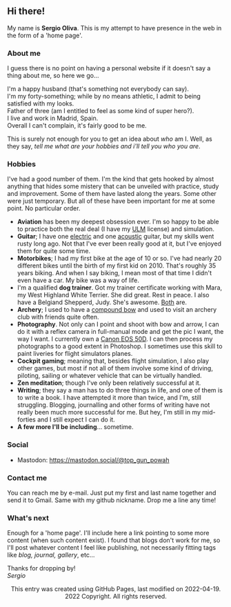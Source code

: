 ## Hi there!

My name is **Sergio Oliva**. 
This is my attempt to have presence in the web in the form of a 'home page'.

### About me  

I guess there is no point on having a personal website if it doesn't say a thing about me, so here we go...  

I'm a happy husband (that's something not everybody can say).  
I'm my forty-something; while by no means athletic, I admit to being satisfied with my looks.  
Father of three (am I entitled to feel as some kind of super hero?).  
I live and work in Madrid, Spain.  
Overall I can't complain, it's fairly good to be me.  

This is surely not enough for you to get an idea about _who_ am I. Well, as they say, _tell me what are your hobbies and i'll tell you who you are_.

### Hobbies  

I've had a good number of them. I'm the kind that gets hooked by almost anything that hides some mistery that can be unveiled with practice, study and improvement. Some of them have lasted along the years. Some other were just temporary. But all of these have been important for me at some point.  No particular order.

- **Aviation** has been my deepest obsession ever. I'm so happy to be able to practice both the real deal (I have my [ULM](https://en.wikipedia.org/wiki/Tecnam_P2002_Sierra) license) and simulation.
- **Guitar**; I have one [electric](https://www.instagram.com/p/kh5hCTHe7_/) and one [acoustic](https://www.instagram.com/p/MoEmFMne6k/) guitar, but my skills went rusty long ago. Not that I've ever been really good at it, but I've enjoyed them for quite some time.
- **Motorbikes**; I had my first bike at the age of 10 or so. I've had nearly 20 different bikes until the birth of my first kid on 2010. That's roughly 35 years biking. And when I say biking, I mean most of that time I didn't even have a car. My bike was a way of life.  
- I'm a qualified **dog trainer**. Got my trainer certificate working with Mara, my West Highland White Terrier. She did great. Rest in peace. I also have a Belgiand Shepperd, Judy. She's awesome. [Both](https://www.instagram.com/p/NouNMyne_7/) are.
- **Archery**; I used to have a [compound bow](https://en.wikipedia.org/wiki/Compound_bow) and used to visit an archery club with friends quite often.
- **Photography**. Not only can I point and shoot with bow and arrow, I can do it with a reflex camera in full-manual mode and get the pic I want, the way I want. I currently own a [Canon EOS 50D](https://en.wikipedia.org/wiki/Canon_EOS_50D). I can then process my photographs to a good extent in Photoshop. I sometimes use this skill to paint liveries for flight simulators planes.
- **Cockpit gaming**; meaning that, besides flight simulation, I also play other games, but most if not all of them involve some kind of driving, piloting, sailing or whatever vehicle that can be virtually handled.
- **Zen meditation**; though I've only been relatively successful at it.
- **Writing**; they say a man has to do three things in life, and one of them is to write a book. I have attempted it more than twice, and I'm, still struggling. Blogging, journalling and other forms of writing have not really been much more successful for me. But hey, I'm still in my mid-forties and I still expect I can do it.
- **A few more I'll be including**... sometime.

### Social  

- Mastodon: https://mastodon.social/@top_gun_powah

### Contact me

You can reach me by e-mail. Just put my first and last name together and send it to Gmail. Same with my github nickname. Drop me a line any time!

### What's next

Enough for a 'home page'. I'll include here a link pointing to some more content (when such content exist). I found that blogs don't work for me, so I'll post whatever content I feel like publishing, not necessarily fitting tags like _blog, journal, gallery_, etc...


Thanks for dropping by!  
_Sergio_    

<p align="center">
This entry was created using GitHub Pages, last modified on 2022-04-19.
<br>2022 Copyright. All rights reserved.
</p>



